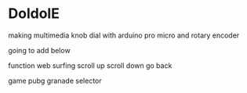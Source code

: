 # DoldolE
 making multimedia knob dial with arduino pro micro and rotary encoder
 
 going to add below 
 
 
function
  web surfing 
      scroll up
      scroll down
      go back
      
  game pubg
      granade selector
